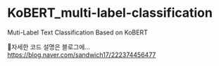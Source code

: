 # KoBERT_multi-label-classification
Muti-Label Text Classification Based on KoBERT

📌자세한 코드 설명은 블로그에... https://blog.naver.com/sandwich17/222374456477
